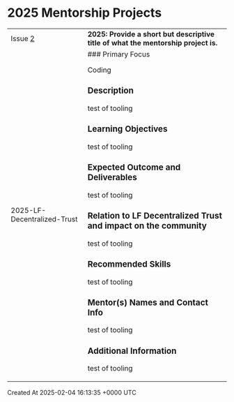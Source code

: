 # 2025 Mentorship Projects


<div>
    <table>
        <tr>
            <td>
                Issue <a href="https://github.com/LF-Decentralized-Trust-Mentorships/mentorship-program/issues/2" class=".btn">2</a>
            </td>
            <td>
                <b>
                    2025: Provide a short but descriptive title of what the mentorship project is.
                </b>
            </td>
        </tr>
        <tr>
            <td>
                <span class="chip">2025-LF-Decentralized-Trust</span>
            </td>
            <td>
                ### Primary Focus

Coding

### Description

test of tooling

### Learning Objectives

test of tooling

### Expected Outcome and Deliverables

test of tooling

### Relation to LF Decentralized Trust and impact on the community

test of tooling

### Recommended Skills

test of tooling

### Mentor(s) Names and Contact Info

test of tooling

### Additional Information

test of tooling
            </td>
        </tr>
    </table>
    <div class="right-align">
        Created At 2025-02-04 16:13:35 +0000 UTC
    </div>
</div>

